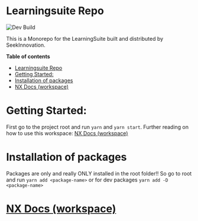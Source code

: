 # Learningsuite Repo

![Dev Build](https://github.com/SeekInnovation/learningsuite/actions/workflows/main.yml/badge.svg)

This is a Monorepo for the LearningSuite built and distributed by SeekInnovation. 

**Table of contents**
- [Learningsuite Repo](#learningsuite-repo)
- [Getting Started:](#getting-started)
- [Installation of packages](#installation-of-packages)
- [NX Docs (workspace)](#nx-docs-workspace)

# Getting Started:

First go to the project root and run `yarn` and `yarn start`. Further reading on how to use this workspace: [NX Docs (workspace)](./docs/NX_docs.md)

# Installation of packages
Packages are only and really ONLY installed in the root folder!! So go to root and run `yarn add <package-name>` or for dev packages `yarn add -D <package-name>`


# [NX Docs (workspace)](./docs/NX_docs.md)

